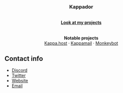 
<h3 align="center">Kappador</h3>

<p align="center">
  <br>
  <a href="https://kappa.host/projects"><strong>Look at my projects</strong></a>
  <br>
  <br>
  <br>
  <strong>Notable projects</strong>
  <br>
  <a href="https://kappa.host/">Kappa.host</a>
  ·
  <a href="https://kappa.host/projects#kappamail">Kappamail</a>
  ·
  <a href="https://kappa.host/projects#monkeybot">Monkeybot</a>

## Contact info

- [Discord](https://discord.gg/kappa)
- [Twitter](https://twitter.com/kappadoryes)
- [Website](https://kappa.host/)
- [Email](mailto:kappador@kappa.host)
</p>
